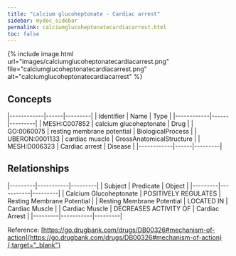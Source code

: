 ```yaml
---
title: "calcium glucoheptonate - Cardiac arrest"
sidebar: mydoc_sidebar
permalink: calciumglucoheptonatecardiacarrest.html
toc: false 
---
```


{% include image.html url="images/calciumglucoheptonatecardiacarrest.png" file="calciumglucoheptonatecardiacarrest.png" alt="calciumglucoheptonatecardiacarrest" %}

## Concepts

|------------|------|---------|
| Identifier | Name | Type    |
|------------|------|---------|
| MESH:C007852 | calcium glucoheptonate | Drug |
| GO:0060075 | resting membrane potential | BiologicalProcess |
| UBERON:0001133 | cardiac muscle | GrossAnatomicalStructure |
| MESH:D006323 | Cardiac arrest | Disease |
|------------|------|---------|

## Relationships

|---------|-----------|---------|
| Subject | Predicate | Object  |
|---------|-----------|---------|
| Calcium Glucoheptonate | POSITIVELY REGULATES | Resting Membrane Potential |
| Resting Membrane Potential | LOCATED IN | Cardiac Muscle |
| Cardiac Muscle | DECREASES ACTIVITY OF | Cardiac Arrest |
|---------|-----------|---------|

Reference: [https://go.drugbank.com/drugs/DB00326#mechanism-of-action](https://go.drugbank.com/drugs/DB00326#mechanism-of-action){:target="_blank"}